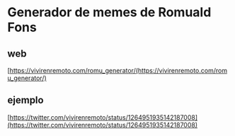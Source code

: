 # Generador de memes de Romuald Fons

## web
[https://vivirenremoto.com/romu_generator/(https://vivirenremoto.com/romu_generator/)

## ejemplo
[https://twitter.com/vivirenremoto/status/1264951935142187008](https://twitter.com/vivirenremoto/status/1264951935142187008)
